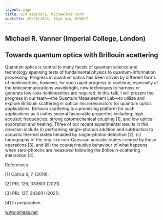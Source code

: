 ```yaml
---
layout: page
title: QLM seminars, Michaelmas term
subtitle: 25/10/2023, 12pm-1pm, OCW017
---
```


## Michael R. Vanner (Imperial College, London)

## Towards quantum optics with Brillouin scattering

Quantum optics is central to many facets of quantum science and technology spanning tests of fundamental physics to quantum-information processing. Progress in quantum optics has been driven by different forms of nonlinearities, however, for such rapid progress to continue, especially at the telecommunications wavelength, new techniques to harness or generate low-loss nonlinearities are required. In this talk, I will present the progress in our team—the Quantum Measurement Lab—to utilize and explore Brillouin scattering in optical microresonators for quantum optics applications. Brillouin scattering is a promising platform for such applications as it unites several favourable properties including: high acoustic frequencies, strong optomechanical coupling [1], and low optical absorption and heating. Three of our recent experimental results in this direction include (i) performing single-phonon addition and subtraction to acoustic thermal states heralded by single-photon detection [2], (ii) tomography of the ring-like non-Gaussian acoustic states created by these operations [3], and (iii) the counterintuitive behaviour of what happens when zero-photons are measured following the Brillouin-scattering interaction [4].

References 

[1] Optica 6, 7, (2019).

[2] PRL 126, 033601 (2021).

[3] PRL 127, 243601 (2021).

[4] In preparation.


<a href="https://www.qmeas.net">www.qmeas.net</a>


